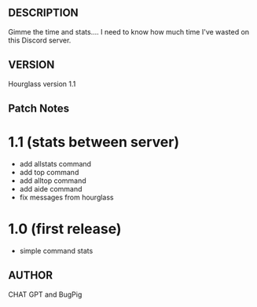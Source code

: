 ## DESCRIPTION
Gimme the time and stats.... I need to know how much time I've wasted on this Discord server.

## VERSION
Hourglass version 1.1 

## Patch Notes
# 1.1 (stats between server)
- add allstats command
- add top command
- add alltop command
- add aide command
- fix messages from hourglass
# 1.0 (first release)
- simple command stats

## AUTHOR
CHAT GPT and BugPig